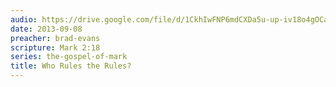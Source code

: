 ```yaml
---
audio: https://drive.google.com/file/d/1CkhIwFNP6mdCXDa5u-up-iv18o4gOCa4/view
date: 2013-09-08
preacher: brad-evans
scripture: Mark 2:18
series: the-gospel-of-mark
title: Who Rules the Rules?
---
```

